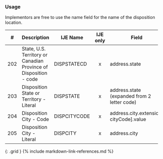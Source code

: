 ### Usage
Implementors are free to use the name field for the name of the disposition location.

| **#** |  **Description**   |  **IJE Name**   | IJE only |  **Field**  |  **Type**  | **Value Set**  |
| :---------: | ------------- | ------------ | :----------: |---------- | -------- | -------- |
| 202 | State, U.S. Territory or Canadian Province of Disposition - code | DISPSTATECD| x|address.state | string | [StatesTerritoriesProvincesVS] | 
| 203 | Disposition State or Territory - Literal | DISPSTATE| x|address.state (expanded from 2 letter code) | string | See [StateLiterals] | 
| 204 | Disposition City - Code | DISPCITYCODE| x|address.city.extension[ cityCode].value | integer | see [CityCodes] | 
| 205 | Disposition City - Literal | DISPCITY| x|address.city | string |  | 
{: .grid }
{% include markdown-link-references.md %}
